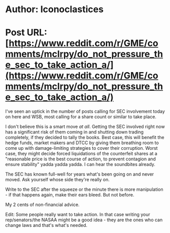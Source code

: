 # Author: Iconoclastices
# Post URL: [https://www.reddit.com/r/GME/comments/mclrpy/do_not_pressure_the_sec_to_take_action_a/](https://www.reddit.com/r/GME/comments/mclrpy/do_not_pressure_the_sec_to_take_action_a/)


I've seen an uptick in the number of posts calling for SEC involvement today on here and WSB, most calling for a share count or similar to take place.

I don't believe this is a smart move *at all*. Getting the SEC involved right now has a significant risk of them coming in and shutting down trading completely, if they decided to tally the books. Best case, this will benefit the hedge funds, market makers and DTCC by giving them breathing room to come up with damage-limiting strategies to cover their corruption. Worst case, they might decide forced liquidations of the counterfeit shares at a "reasonable price is the best course of action, to prevent contagion and ensure stability" yadda yadda yadda. I can hear the soundbites already.

The SEC has known full-well for years what's been going on and never moved. Ask yourself whose side they're really on.

Write to the SEC after the squeeze or the minute there is more manipulation - if that happens again, make their ears bleed. But not before.

My 2 cents of non-financial advice.

Edit: Some people really want to take action. In that case writing your rep/senators/the NASAA might be a good idea - they are the ones who can change laws and that's what's needed.